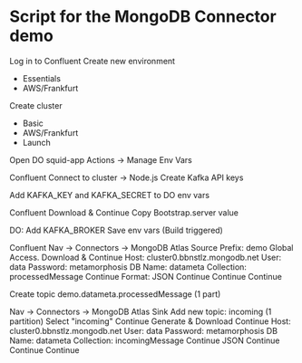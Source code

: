 # Script for the MongoDB Connector demo

Log in to Confluent
Create new environment
* Essentials
* AWS/Frankfurt

Create cluster
* Basic
* AWS/Frankfurt
* Launch

Open DO
squid-app
Actions -> Manage Env Vars

Confluent
Connect to cluster -> Node.js
Create Kafka API keys

Add KAFKA_KEY and KAFKA_SECRET to DO env vars

Confluent
Download & Continue
Copy Bootstrap.server value

DO: Add KAFKA_BROKER
Save env vars
(Build triggered)

Confluent
Nav -> Connectors -> MongoDB Atlas Source
Prefix: demo
Global Access. Download & Continue
Host: cluster0.bbnstlz.mongodb.net
User: data
Password: metamorphosis
DB Name: datameta
Collection: processedMessage
Continue
Format: JSON
Continue
Continue
Continue

Create topic demo.datameta.processedMessage (1 part)

Nav -> Connectors -> MongoDB Atlas Sink
Add new topic: incoming (1 partition)
Select "incoming" 
Continue
Generate & Download
Continue
Host: cluster0.bbnstlz.mongodb.net
User: data
Password: metamorphosis
DB Name: datameta
Collection: incomingMessage
Continue
JSON 
Continue
Continue
Continue

